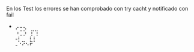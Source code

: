 En los Test los errores se han comprobado con try cacht y notificado con fail<br>
- ⡠⠤⢄⠀⠀<br>
⠰⣉⡱⠀⡏⢹ <br>
 -⡇⣀⠀⣇⡇⠀<br>
 -⠈⠊⠑⠋⠀⠀<br>
